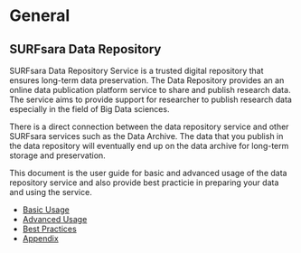 # General 

## SURFsara Data Repository  

SURFsara Data Repository Service is a trusted digital repository that ensures long-term data preservation. The Data Repository provides an an online data publication platform service to share and publish research data. The service aims to provide support for researcher to publish research data especially in the field of Big Data sciences.

There is a direct connection between the data repository service and other SURFsara services such as the Data Archive. The data that you publish in the data repository will eventually end up on the data archive for long-term storage and preservation.

This document is the user guide for basic and advanced usage of the data repository service and also provide best practicie in preparing your data and using the service.

- [Basic Usage](basic-usage.md)
- [Advanced Usage](advanced-usage.md)
- [Best Practices](best-practices.md)
- [Appendix](appendix.md)